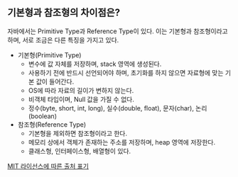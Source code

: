 ## 기본형과 참조형의 차이점은?

자바에서는 Primitive Type과 Reference Type이 있다. 이는 기본형과 참조형이라고 하며, 서로 조금은 다른 특징을 가지고 있다.



- 기본형(Primitive Type)
  - 변수에 값 자체를 저장하며, stack 영역에 생성된다.
  - 사용하기 전에 반드시 선언되어야 하며, 초기화를 하지 않으면 자료형에 맞는 기본 값이 들어간다.
  - OS에 따라 자료의 길이가 변하지 않는다.
  - 비객체 타입이며, Null 값을 가질 수 없다.
  - 정수(byte, short, int, long), 실수(double, float), 문자(char), 논리(boolean)
- 참조형(Reference Type)
  - 기본형을 제외하면 참조형이라고 한다. 
  - 메모리 상에서 객체가 존재하는 주소를 저장하며, heap 영역에 저장한다. 
  - 클래스형, 인터페이스형, 배열형이 있다. 

[MIT 라이선스에 따른 출처 표기](https://github.com/WooVictory/Ready-For-Tech-Interview)

